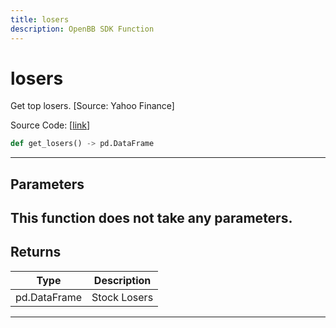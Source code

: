 ```yaml
---
title: losers
description: OpenBB SDK Function
---
```


# losers

Get top losers. [Source: Yahoo Finance]

Source Code: [[link](https://github.com/OpenBB-finance/OpenBBTerminal/tree/main/openbb_terminal/stocks/discovery/yahoofinance_model.py#L35)]
```python
def get_losers() -> pd.DataFrame
```
---
## Parameters
This function does not take any parameters.
---
## Returns
| Type | Description |
| ---- | ----------- |
| pd.DataFrame | Stock Losers |
---
